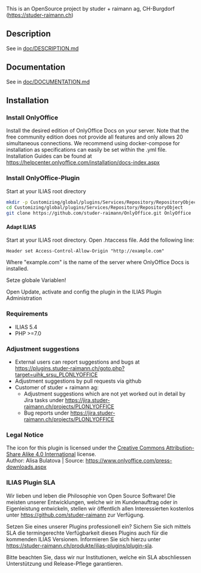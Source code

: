 This is an OpenSource project by studer + raimann ag, CH-Burgdorf (https://studer-raimann.ch)

## Description
See in [doc/DESCRIPTION.md](./doc/DESCRIPTION.md)

## Documentation
See in [doc/DOCUMENTATION.md](./doc/DOCUMENTATION.md)

## Installation

### Install OnlyOffice 
Install the desired edition of OnlyOffice Docs on your server. 
Note that the free community edition does not provide all features and only allows 20 simultaneous connections.
We recommend using docker-compose for installation as specifications can easily be set within the .yml file.  
Installation Guides can be found at https://helpcenter.onlyoffice.com/installation/docs-index.aspx


### Install OnlyOffice-Plugin
Start at your ILIAS root directory
```bash
mkdir -p Customizing/global/plugins/Services/Repository/RepositoryObject
cd Customizing/global/plugins/Services/Repository/RepositoryObject
git clone https://github.com/studer-raimann/OnlyOffice.git OnlyOffice
```

#### Adapt ILIAS 
Start at your ILIAS root directory.
Open .htaccess file. Add the following line:
``` code
Header set Access-Control-Allow-Origin "http://example.com"
```
Where "example.com" is the name of the server where OnlyOffice Docs is installed.

Setze globale Variablen!


Open 
Update, activate and config the plugin in the ILIAS Plugin Administration

### Requirements
* ILIAS 5.4
* PHP >=7.0

### Adjustment suggestions
* External users can report suggestions and bugs at https://plugins.studer-raimann.ch/goto.php?target=uihk_srsu_PLONLYOFFICE
* Adjustment suggestions by pull requests via github
* Customer of studer + raimann ag: 
	* Adjustment suggestions which are not yet worked out in detail by Jira tasks under https://jira.studer-raimann.ch/projects/PLONLYOFFICE
	* Bug reports under https://jira.studer-raimann.ch/projects/PLONLYOFFICE

### Legal Notice
The icon for this plugin is licensed under the [Creative Commons Attribution-Share Alike 4.0 International](https://creativecommons.org/licenses/by-sa/4.0/deed.en) license.  
Author: Alisa Bulatova | Source: https://www.onlyoffice.com/press-downloads.aspx

### ILIAS Plugin SLA
Wir lieben und leben die Philosophie von Open Source Software! Die meisten unserer Entwicklungen, welche wir im Kundenauftrag oder in Eigenleistung entwickeln, stellen wir öffentlich allen Interessierten kostenlos unter https://github.com/studer-raimann zur Verfügung.

Setzen Sie eines unserer Plugins professionell ein? Sichern Sie sich mittels SLA die termingerechte Verfügbarkeit dieses Plugins auch für die kommenden ILIAS Versionen. Informieren Sie sich hierzu unter https://studer-raimann.ch/produkte/ilias-plugins/plugin-sla.

Bitte beachten Sie, dass wir nur Institutionen, welche ein SLA abschliessen Unterstützung und Release-Pflege garantieren.
